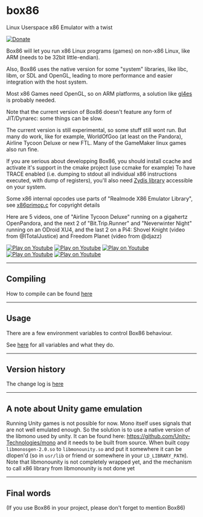 # box86

Linux Userspace x86 Emulator with a twist

[![Donate](https://img.shields.io/badge/Donate-PayPal-green.svg)](https://www.paypal.com/cgi-bin/webscr?cmd=_donations&business=LU8Y2T62ZWFHU)

Box86 will let you run x86 Linux programs (games) on non-x86 Linux, like ARM (needs to be 32bit little-endian).

Also, Box86 uses the native version for some "system" libraries, like libc, libm, or SDL and OpenGL, leading to more performance and easier integration with the host system.

Most x86 Games need OpenGL, so on ARM platforms, a solution like [gl4es](https://github.com/ptitSeb/gl4es) is probably needed.

Note that the current version of Box86 doesn't feature any form of JIT/Dynarec: some things can be slow.

The current version is still experimental, so some stuff still wont run. But many do work, like for example, WorldOfGoo (at least on the Pandora), Airline Tycoon Deluxe or new FTL. Many of the GameMaker linux games also run fine.

If you are serious about developping Box86, you should install ccache and activate it's support in the cmake project (use ccmake for example)
To have TRACE enabled (i.e. dumping to stdout all individual x86 instructions executed, with dump of registers), you'll also need [Zydis library](https://github.com/zyantific/zydis) accessible on your system.

Some x86 internal opcodes use parts of "Realmode X86 Emulator Library", see [x86primop.c](src/x86primop.c) for copyright details

Here are 5 videos, one of "Airline Tycoon Deluxe" running on a gigahertz OpenPandora, and the next 2 of "Bit.Trip.Runner" and "Neverwinter Night" running on an ODroid XU4, and the last 2 on a Pi4: Shovel Knight (video from @ITotalJustice) and Freedom Planet (video from @djazz)

[![Play on Youtube](https://img.youtube.com/vi/bLt0hMoFDLk/3.jpg)](https://www.youtube.com/watch?v=bLt0hMoFDLk) [![Play on Youtube](https://img.youtube.com/vi/8hr71S029Hg/1.jpg)](https://www.youtube.com/watch?v=8hr71S029Hg) [![Play on Youtube](https://img.youtube.com/vi/B4YN37z3-ws/1.jpg)](https://www.youtube.com/watch?v=B4YN37z3-ws) [![Play on Youtube](https://img.youtube.com/vi/xk8Q30mxqPg/1.jpg)](https://www.youtube.com/watch?v=xk8Q30mxqPg) [![Play on Youtube](https://img.youtube.com/vi/_QMRMVvYrqU/1.jpg)](https://www.youtube.com/watch?v=_QMRMVvYrqU)

----

Compiling
----
How to compile can be found [here](COMPILE.md)

----

Usage
----

There are a few environment variables to control Box86 behaviour.

See [here](USAGE.md) for all variables and what they do.

----

Version history
----

The change log is [here](CHANGELOG.md)

----

A note about Unity game emulation
----

Running Unity games is not possible for now. Mono itself uses signals that are not well emulated enough. So the solution is to use a native version of the libmono used by unity. It can be found here: https://github.com/Unity-Technologies/mono and it needs to be built from source. When built copy `libmonosgen-2.0.so` to `libmonounity.so` and put it somewhere it can be dlopen'd (so in `usr/lib` or friend or somewhere in your `LD_LIBRARY_PATH`).
Note that libmonounity is not completely wrapped yet, and the mechanism to call x86 library from libmonounity is not done yet

----

Final words
----

(If you use Box86 in your project, please don't forget to mention Box86)
